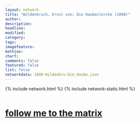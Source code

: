 ```yaml
---
layout: network
title: "Wildenbruch, Ernst von: Die Haubenlerche (1890)"
author:
description:
headline:
modified:
category:
tags: 
imagefeature: 
mathjax: 
chart: 
comments: false
featured: false
list: false
networkdata: 1890-Wildenbru-Die_Haube.json
---
```

{% include network.html %}
{% include network-static.html %}
<div class="row">
  <div class="small-5 small-centered columns"><a href="/matrix240"><h1>follow me to the matrix</h1></a>
</div>
</div>
